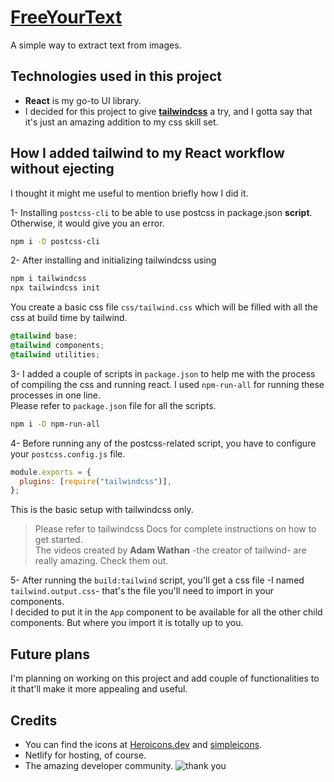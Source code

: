 # [FreeYourText](https://freeyourtext.netlify.app)

A simple way to extract text from images.

## Technologies used in this project

- **React** is my go-to UI library.
- I decided for this project to give [**tailwindcss**](https://tailwindcss.com) a try, and I gotta say that it's just an amazing addition to my css skill set.

## How I added tailwind to my React workflow without ejecting

I thought it might me useful to mention briefly how I did it.

1- Installing `postcss-cli` to be able to use postcss in package.json **script**. Otherwise, it would give you an error.

```bash
npm i -D postcss-cli
```

2- After installing and initializing tailwindcss using

```bash
npm i tailwindcss
npx tailwindcss init
```

You create a basic css file `css/tailwind.css` which will be filled with all the css at build time by tailwind.

```css
@tailwind base;
@tailwind components;
@tailwind utilities;
```

3- I added a couple of scripts in `package.json` to help me with the process of compiling the css and running react. I used `npm-run-all` for running these processes in one line.<br>Please refer to `package.json` file for all the scripts.

```bash
npm i -D npm-run-all
```

4- Before running any of the postcss-related script, you have to configure your `postcss.config.js` file.

```js
module.exports = {
  plugins: [require("tailwindcss")],
};
```

This is the basic setup with tailwindcss only.

> Please refer to tailwindcss Docs for complete instructions on how to get started. <br>
> The videos created by **Adam Wathan** -the creator of tailwind- are really amazing. Check them out.

5- After running the `build:tailwind` script, you'll get a css file -I named `tailwind.output.css`- that's the file you'll need to import in your components.<br>
I decided to put it in the `App` component to be available for all the other child components.
But where you import it is totally up to you.

## Future plans

I'm planning on working on this project and add couple of functionalities to it that'll make it more appealing and useful.

## Credits

- You can find the icons at [Heroicons.dev](Heroicons.dev) and [simpleicons](https://simpleicons.org/).
- Netlify for hosting, of course.
- The amazing developer community.
  ![thank you](https://media.giphy.com/media/3otPoOxyDTXjzpMbIY/giphy.gif)
